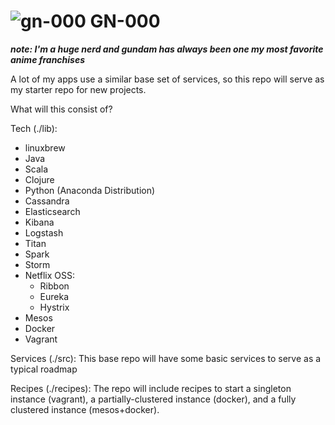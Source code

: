 # ![gn-000](https://s3.amazonaws.com/cherukr-github/gn-000-github.png) GN-000 

***note: I'm a huge nerd and gundam has always been one my most favorite anime franchises***

A lot of my apps use a similar base set of services, so this repo will serve as my starter repo for new projects.

What will this consist of?

Tech (./lib): 
  * linuxbrew
  * Java
  * Scala
  * Clojure
  * Python (Anaconda Distribution)
  * Cassandra
  * Elasticsearch
  * Kibana
  * Logstash
  * Titan
  * Spark
  * Storm
  * Netflix OSS:
    * Ribbon
    * Eureka
    * Hystrix
  * Mesos
  * Docker
  * Vagrant

Services (./src): This base repo will have some basic services to serve as a typical roadmap

Recipes (./recipes): The repo will include recipes to start a singleton instance (vagrant), a partially-clustered instance (docker), and a fully clustered instance (mesos+docker).
